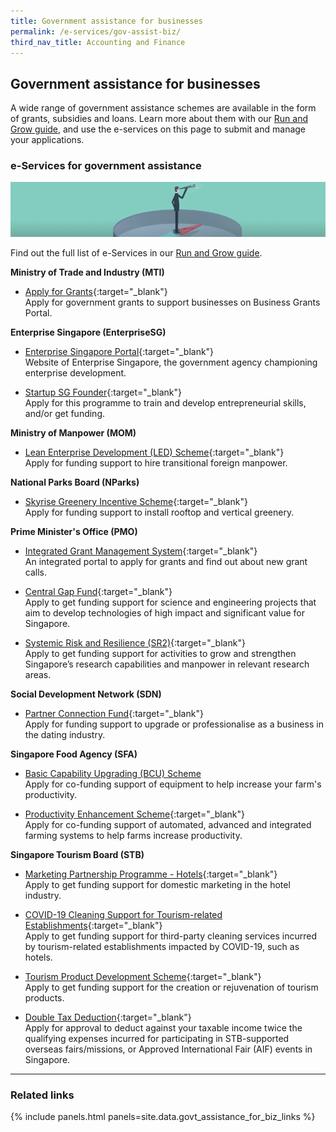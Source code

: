```yaml
---
title: Government assistance for businesses
permalink: /e-services/gov-assist-biz/
third_nav_title: Accounting and Finance
---
```


## Government assistance for businesses

A wide range of government assistance schemes are available in the form of grants, subsidies and loans. Learn more about them with our [Run and Grow guide](/gov-assist/), and use the e-services on this page to submit and manage your applications.

### e-Services for government assistance

![Run and Grow](/images/grow/rg-overview-govassist-banner.png)

Find out the full list of e-Services in our [Run and Grow guide](/run-and-grow/).

**Ministry of Trade and Industry (MTI)**

- [Apply for Grants](https://www.businessgrants.gov.sg/){:target="_blank"}
  <br>Apply for government grants to support businesses on Business Grants Portal.

**Enterprise Singapore (EnterpriseSG)**

- [Enterprise Singapore Portal](https://www.enterprisesg.gov.sg/){:target="_blank"}
  <br>Website of Enterprise Singapore, the government agency championing enterprise development.

- [Startup SG Founder](https://www.startupsg.gov.sg/programmes/4894/startup-sg-founder/venture-builder-amps-vb-amps){:target="_blank"}
  <br>Apply for this programme to train and develop entrepreneurial skills, and/or get funding.

**Ministry of Manpower (MOM)**

- [Lean Enterprise Development (LED) Scheme](https://www.mom.gov.sg/employment-practices/schemes-for-employers-and-employees/led-scheme){:target="_blank"}
  <br>Apply for funding support to hire transitional foreign manpower.

**National Parks Board (NParks)**

- [Skyrise Greenery Incentive Scheme](https://www.nparks.gov.sg/skyrisegreenery/incentive-scheme){:target="_blank"}
  <br>Apply for funding support to install rooftop and vertical greenery.

**Prime Minister's Office (PMO)**

- [Integrated Grant Management System](https://researchgrant.gov.sg/pages/index.aspx){:target="_blank"}
  <br>An integrated portal to apply for grants and find out about new grant calls.

- [Central Gap Fund](https://www.nrf.gov.sg/funding-grants/central-gap-fund){:target="_blank"}
  <br>Apply to get funding support for science and engineering projects that aim to develop technologies of high impact and significant value for Singapore.

- [Systemic Risk and Resilience (SR2)](https://www.nrf.gov.sg/funding-grants/systemic-risk-and-resilience){:target="_blank"}
  <br>Apply to get funding support for activities to grow and strengthen Singapore’s research capabilities and manpower in relevant research areas.

**Social Development Network (SDN)**

- [Partner Connection Fund](https://www.sdn.sg/fordatingindustry/Pages/PartnerConnectionFund.aspx){:target="_blank"}
  <br>Apply for funding support to upgrade or professionalise as a business in the dating industry.

**Singapore Food Agency (SFA)**

- <a href="https://www.sfa.gov.sg/e-services?type=food-farming&page=1" target="_blank">Basic Capability Upgrading (BCU) Scheme</a>
  <br>Apply for co-funding support of equipment to help increase your farm's productivity.

- [Productivity Enhancement Scheme](https://www.sfa.gov.sg/docs/default-source/tools-and-resources/resources-for-businesses/APFGuidelinesPE_vet){:target="_blank"}
  <br>Apply for co-funding support of automated, advanced and integrated farming systems to help farms increase productivity.

**Singapore Tourism Board (STB)**

- [Marketing Partnership Programme - Hotels](https://www.stb.gov.sg/content/stb/en/assistance-and-licensing/MPP/MPP-Hotels.html){:target="_blank"}
  <br>Apply to get funding support for domestic marketing in the hotel industry.

- [COVID-19 Cleaning Support for Tourism-related Establishments](https://www.stb.gov.sg/content/stb/en/assistance-and-licensing/Support-for-Cleaning-Disinfection-Costs.html){:target="_blank"}
  <br>Apply to get funding support for third-party cleaning services incurred by tourism-related establishments impacted by COVID-19, such as hotels.

- [Tourism Product Development Scheme](https://www.stb.gov.sg/content/stb/en/assistance-and-licensing/grants-overview.html){:target="_blank"}
  <br>Apply to get funding support for the creation or rejuvenation of tourism products.

- [Double Tax Deduction](https://www.stb.gov.sg/content/stb/en/assistance-and-licensing/tax-incentives-overview/submission.html){:target="_blank"}
  <br>Apply for approval to deduct against your taxable income twice the qualifying expenses incurred for participating in STB-supported overseas fairs/missions, or Approved International Fair (AIF) events in Singapore.

---

### Related links

{% include panels.html panels=site.data.govt_assistance_for_biz_links %}
